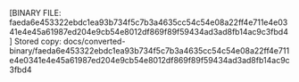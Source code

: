 [BINARY FILE: faeda6e453322ebdc1ea93b734f5c7b3a4635cc54c54e08a22ff4e711e4e0341e4e45a61987ed204e9cb54e8012df869f89f59434ad3ad8fb14ac9c3fbd4]
Stored copy: docs/converted-binary/faeda6e453322ebdc1ea93b734f5c7b3a4635cc54c54e08a22ff4e711e4e0341e4e45a61987ed204e9cb54e8012df869f89f59434ad3ad8fb14ac9c3fbd4
